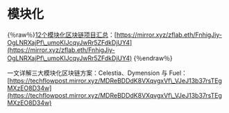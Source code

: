 # 模块化

{％raw％}[12个模块化区块链项目汇总](https://mirror.xyz/zflab.eth/FnhigJiy-OgLNRXajPf\_umoKIJcqyJwRr5ZFdkDjUY4)：[https://mirror.xyz/zflab.eth/FnhigJiy-OgLNRXajPf\_umoKIJcqyJwRr5ZFdkDjUY4](https://mirror.xyz/zflab.eth/FnhigJiy-OgLNRXajPf\_umoKIJcqyJwRr5ZFdkDjUY4) {％endraw％}&#x20;

一文详解三大模块化区块链方案：Celestia、Dymension 与 Fuel：[https://techflowpost.mirror.xyz/MDReBDDdK8VXqvgxVf\_VJeJ13b37rsTEgMXzEO8D34w](https://techflowpost.mirror.xyz/MDReBDDdK8VXqvgxVf\_VJeJ13b37rsTEgMXzEO8D34w)

